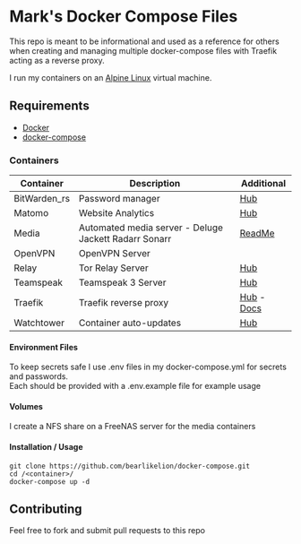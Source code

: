 # Mark's Docker Compose Files

This repo is meant to be informational and used as a reference for others when creating and managing multiple docker-compose files with Traefik acting as a reverse proxy.

I run my containers on an [Alpine Linux](https://alpinelinux.org/) virtual machine.

## Requirements

- [Docker](https://www.docker.com/)
- [docker-compose](https://docs.docker.com/compose/install/)

### Containers

Container | Description | Additional
----------|----------|----------
BitWarden_rs | Password manager | [Hub](https://hub.docker.com/r/bitwardenrs/server)
Matomo | Website Analytics | [Hub](https://hub.docker.com/_/matomo)
Media | Automated media server -  Deluge Jackett Radarr Sonarr | [ReadMe](/media/README.md)
OpenVPN | OpenVPN Server |
Relay | Tor Relay Server | [Hub](https://hub.docker.com/r/brunneis/tor-relay-arm)
Teamspeak | Teamspeak 3 Server | [Hub](https://hub.docker.com/_/teamspeak)
Traefik | Traefik reverse proxy | [Hub](https://hub.docker.com/_/traefik) - [Docs](https://docs.traefik.io/)
Watchtower | Container auto-updates | [Hub](https://hub.docker.com/r/v2tec/watchtower)

#### Environment Files

To keep secrets safe I use .env files in my docker-compose.yml for secrets and passwords.\
Each should be provided with a .env.example file for example usage

#### Volumes

I create a NFS share on a FreeNAS server for the media containers

#### Installation / Usage

    git clone https://github.com/bearlikelion/docker-compose.git
    cd /<container>/
    docker-compose up -d

## Contributing

Feel free to fork and submit pull requests to this repo
